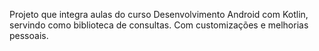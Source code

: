 Projeto que integra aulas do curso Desenvolvimento Android com Kotlin, servindo como biblioteca de consultas. Com customizações e melhorias pessoais.
